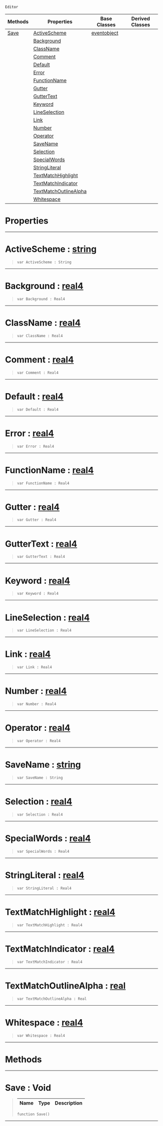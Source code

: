  `Editor`

|Methods|Properties|Base Classes|Derived Classes|
|---|---|---|---|
|[ Save](https://plasmaengine.github.io/PlasmaDocs/Plasma1/C++/code_reference/class_reference/colorscheme.markdown#save-void)|[ ActiveScheme](https://plasmaengine.github.io/PlasmaDocs/Plasma1/C++/code_reference/class_reference/colorscheme.markdown#activescheme-plasma-engine)|[eventobject](https://plasmaengine.github.io/PlasmaDocs/Plasma1/C++/code_reference/class_reference/eventobject.markdown)| |
| |[ Background](https://plasmaengine.github.io/PlasmaDocs/Plasma1/C++/code_reference/class_reference/colorscheme.markdown#background-plasma-engine-d)| | |
| |[ ClassName](https://plasmaengine.github.io/PlasmaDocs/Plasma1/C++/code_reference/class_reference/colorscheme.markdown#classname-plasma-engine-do)| | |
| |[ Comment](https://plasmaengine.github.io/PlasmaDocs/Plasma1/C++/code_reference/class_reference/colorscheme.markdown#comment-plasma-engine-docu)| | |
| |[ Default](https://plasmaengine.github.io/PlasmaDocs/Plasma1/C++/code_reference/class_reference/colorscheme.markdown#default-plasma-engine-docu)| | |
| |[ Error](https://plasmaengine.github.io/PlasmaDocs/Plasma1/C++/code_reference/class_reference/colorscheme.markdown#error-plasma-engine-docume)| | |
| |[ FunctionName](https://plasmaengine.github.io/PlasmaDocs/Plasma1/C++/code_reference/class_reference/colorscheme.markdown#functionname-plasma-engine)| | |
| |[ Gutter](https://plasmaengine.github.io/PlasmaDocs/Plasma1/C++/code_reference/class_reference/colorscheme.markdown#gutter-plasma-engine-docum)| | |
| |[ GutterText](https://plasmaengine.github.io/PlasmaDocs/Plasma1/C++/code_reference/class_reference/colorscheme.markdown#guttertext-plasma-engine-d)| | |
| |[ Keyword](https://plasmaengine.github.io/PlasmaDocs/Plasma1/C++/code_reference/class_reference/colorscheme.markdown#keyword-plasma-engine-docu)| | |
| |[ LineSelection](https://plasmaengine.github.io/PlasmaDocs/Plasma1/C++/code_reference/class_reference/colorscheme.markdown#lineselection-plasma-engin)| | |
| |[ Link](https://plasmaengine.github.io/PlasmaDocs/Plasma1/C++/code_reference/class_reference/colorscheme.markdown#link-plasma-engine-documen)| | |
| |[ Number](https://plasmaengine.github.io/PlasmaDocs/Plasma1/C++/code_reference/class_reference/colorscheme.markdown#number-plasma-engine-docum)| | |
| |[ Operator](https://plasmaengine.github.io/PlasmaDocs/Plasma1/C++/code_reference/class_reference/colorscheme.markdown#operator-plasma-engine-doc)| | |
| |[ SaveName](https://plasmaengine.github.io/PlasmaDocs/Plasma1/C++/code_reference/class_reference/colorscheme.markdown#savename-plasma-engine-doc)| | |
| |[ Selection](https://plasmaengine.github.io/PlasmaDocs/Plasma1/C++/code_reference/class_reference/colorscheme.markdown#selection-plasma-engine-do)| | |
| |[ SpecialWords](https://plasmaengine.github.io/PlasmaDocs/Plasma1/C++/code_reference/class_reference/colorscheme.markdown#specialwords-plasma-engine)| | |
| |[ StringLiteral](https://plasmaengine.github.io/PlasmaDocs/Plasma1/C++/code_reference/class_reference/colorscheme.markdown#stringliteral-plasma-engin)| | |
| |[ TextMatchHighlight](https://plasmaengine.github.io/PlasmaDocs/Plasma1/C++/code_reference/class_reference/colorscheme.markdown#textmatchhighlight-plasma)| | |
| |[ TextMatchIndicator](https://plasmaengine.github.io/PlasmaDocs/Plasma1/C++/code_reference/class_reference/colorscheme.markdown#textmatchindicator-plasma)| | |
| |[ TextMatchOutlineAlpha](https://plasmaengine.github.io/PlasmaDocs/Plasma1/C++/code_reference/class_reference/colorscheme.markdown#textmatchoutlinealpha-ze)| | |
| |[ Whitespace](https://plasmaengine.github.io/PlasmaDocs/Plasma1/C++/code_reference/class_reference/colorscheme.markdown#whitespace-plasma-engine-d)| | |


 #  Properties


---  
 #  ActiveScheme : [string](https://plasmaengine.github.io/PlasmaDocs/Plasma1/C++/code_reference/lightning_base_types/string.markdown)

> 
> ``` lang=cpp, name=Lightning
> var ActiveScheme : String


---  
 #  Background : [real4](https://plasmaengine.github.io/PlasmaDocs/Plasma1/C++/code_reference/lightning_base_types/real4.markdown)

> 
> ``` lang=cpp, name=Lightning
> var Background : Real4


---  
 #  ClassName : [real4](https://plasmaengine.github.io/PlasmaDocs/Plasma1/C++/code_reference/lightning_base_types/real4.markdown)

> 
> ``` lang=cpp, name=Lightning
> var ClassName : Real4


---  
 #  Comment : [real4](https://plasmaengine.github.io/PlasmaDocs/Plasma1/C++/code_reference/lightning_base_types/real4.markdown)

> 
> ``` lang=cpp, name=Lightning
> var Comment : Real4


---  
 #  Default : [real4](https://plasmaengine.github.io/PlasmaDocs/Plasma1/C++/code_reference/lightning_base_types/real4.markdown)

> 
> ``` lang=cpp, name=Lightning
> var Default : Real4


---  
 #  Error : [real4](https://plasmaengine.github.io/PlasmaDocs/Plasma1/C++/code_reference/lightning_base_types/real4.markdown)

> 
> ``` lang=cpp, name=Lightning
> var Error : Real4


---  
 #  FunctionName : [real4](https://plasmaengine.github.io/PlasmaDocs/Plasma1/C++/code_reference/lightning_base_types/real4.markdown)

> 
> ``` lang=cpp, name=Lightning
> var FunctionName : Real4


---  
 #  Gutter : [real4](https://plasmaengine.github.io/PlasmaDocs/Plasma1/C++/code_reference/lightning_base_types/real4.markdown)

> 
> ``` lang=cpp, name=Lightning
> var Gutter : Real4


---  
 #  GutterText : [real4](https://plasmaengine.github.io/PlasmaDocs/Plasma1/C++/code_reference/lightning_base_types/real4.markdown)

> 
> ``` lang=cpp, name=Lightning
> var GutterText : Real4


---  
 #  Keyword : [real4](https://plasmaengine.github.io/PlasmaDocs/Plasma1/C++/code_reference/lightning_base_types/real4.markdown)

> 
> ``` lang=cpp, name=Lightning
> var Keyword : Real4


---  
 #  LineSelection : [real4](https://plasmaengine.github.io/PlasmaDocs/Plasma1/C++/code_reference/lightning_base_types/real4.markdown)

> 
> ``` lang=cpp, name=Lightning
> var LineSelection : Real4


---  
 #  Link : [real4](https://plasmaengine.github.io/PlasmaDocs/Plasma1/C++/code_reference/lightning_base_types/real4.markdown)

> 
> ``` lang=cpp, name=Lightning
> var Link : Real4


---  
 #  Number : [real4](https://plasmaengine.github.io/PlasmaDocs/Plasma1/C++/code_reference/lightning_base_types/real4.markdown)

> 
> ``` lang=cpp, name=Lightning
> var Number : Real4


---  
 #  Operator : [real4](https://plasmaengine.github.io/PlasmaDocs/Plasma1/C++/code_reference/lightning_base_types/real4.markdown)

> 
> ``` lang=cpp, name=Lightning
> var Operator : Real4


---  
 #  SaveName : [string](https://plasmaengine.github.io/PlasmaDocs/Plasma1/C++/code_reference/lightning_base_types/string.markdown)

> 
> ``` lang=cpp, name=Lightning
> var SaveName : String


---  
 #  Selection : [real4](https://plasmaengine.github.io/PlasmaDocs/Plasma1/C++/code_reference/lightning_base_types/real4.markdown)

> 
> ``` lang=cpp, name=Lightning
> var Selection : Real4


---  
 #  SpecialWords : [real4](https://plasmaengine.github.io/PlasmaDocs/Plasma1/C++/code_reference/lightning_base_types/real4.markdown)

> 
> ``` lang=cpp, name=Lightning
> var SpecialWords : Real4


---  
 #  StringLiteral : [real4](https://plasmaengine.github.io/PlasmaDocs/Plasma1/C++/code_reference/lightning_base_types/real4.markdown)

> 
> ``` lang=cpp, name=Lightning
> var StringLiteral : Real4


---  
 #  TextMatchHighlight : [real4](https://plasmaengine.github.io/PlasmaDocs/Plasma1/C++/code_reference/lightning_base_types/real4.markdown)

> 
> ``` lang=cpp, name=Lightning
> var TextMatchHighlight : Real4


---  
 #  TextMatchIndicator : [real4](https://plasmaengine.github.io/PlasmaDocs/Plasma1/C++/code_reference/lightning_base_types/real4.markdown)

> 
> ``` lang=cpp, name=Lightning
> var TextMatchIndicator : Real4


---  
 #  TextMatchOutlineAlpha : [real](https://plasmaengine.github.io/PlasmaDocs/Plasma1/C++/code_reference/lightning_base_types/real.markdown)

> 
> ``` lang=cpp, name=Lightning
> var TextMatchOutlineAlpha : Real


---  
 #  Whitespace : [real4](https://plasmaengine.github.io/PlasmaDocs/Plasma1/C++/code_reference/lightning_base_types/real4.markdown)

> 
> ``` lang=cpp, name=Lightning
> var Whitespace : Real4


---  
 #  Methods


---  
 #  Save : Void

> 
> |Name|Type|Description|
> |---|---|---|
> ``` lang=cpp, name=Lightning
> function Save()
> ``` 


---  
 

 